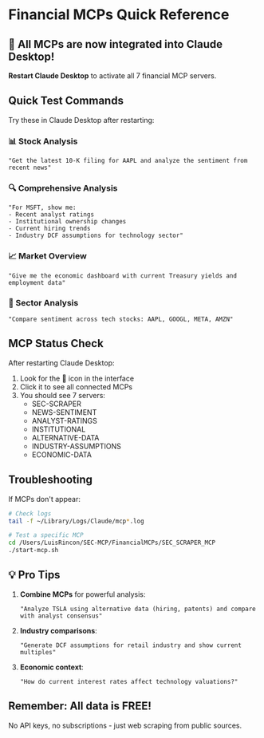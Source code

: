 # Financial MCPs Quick Reference

## 🎉 All MCPs are now integrated into Claude Desktop!

**Restart Claude Desktop** to activate all 7 financial MCP servers.

## Quick Test Commands

Try these in Claude Desktop after restarting:

### 📊 Stock Analysis
```
"Get the latest 10-K filing for AAPL and analyze the sentiment from recent news"
```

### 🔍 Comprehensive Analysis  
```
"For MSFT, show me:
- Recent analyst ratings
- Institutional ownership changes
- Current hiring trends
- Industry DCF assumptions for technology sector"
```

### 📈 Market Overview
```
"Give me the economic dashboard with current Treasury yields and employment data"
```

### 🎯 Sector Analysis
```
"Compare sentiment across tech stocks: AAPL, GOOGL, META, AMZN"
```

## MCP Status Check

After restarting Claude Desktop:
1. Look for the 🔌 icon in the interface
2. Click it to see all connected MCPs
3. You should see 7 servers:
   - SEC-SCRAPER
   - NEWS-SENTIMENT
   - ANALYST-RATINGS
   - INSTITUTIONAL
   - ALTERNATIVE-DATA
   - INDUSTRY-ASSUMPTIONS
   - ECONOMIC-DATA

## Troubleshooting

If MCPs don't appear:
```bash
# Check logs
tail -f ~/Library/Logs/Claude/mcp*.log

# Test a specific MCP
cd /Users/LuisRincon/SEC-MCP/FinancialMCPs/SEC_SCRAPER_MCP
./start-mcp.sh
```

## 💡 Pro Tips

1. **Combine MCPs** for powerful analysis:
   ```
   "Analyze TSLA using alternative data (hiring, patents) and compare with analyst consensus"
   ```

2. **Industry comparisons**:
   ```
   "Generate DCF assumptions for retail industry and show current multiples"
   ```

3. **Economic context**:
   ```
   "How do current interest rates affect technology valuations?"
   ```

## Remember: All data is FREE! 
No API keys, no subscriptions - just web scraping from public sources.